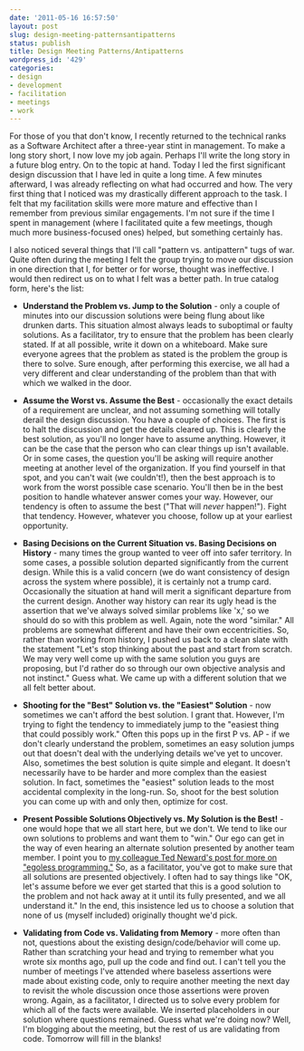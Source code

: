 ```yaml
---
date: '2011-05-16 16:57:50'
layout: post
slug: design-meeting-patternsantipatterns
status: publish
title: Design Meeting Patterns/Antipatterns
wordpress_id: '429'
categories:
- design
- development
- facilitation
- meetings
- work
---
```


For those of you that don't know, I recently returned to the technical ranks as a Software Architect after a three-year stint in management. To make a long story short, I now love my job again. Perhaps I'll write the long story in a future blog entry. On to the topic at hand. Today I led the first significant design discussion that I have led in quite a long time. A few minutes afterward, I was already reflecting on what had occurred and how. The very first thing that I noticed was my drastically different approach to the task. I felt that my facilitation skills were more mature and effective than I remember from previous similar engagements. I'm not sure if the time I spent in management (where I facilitated quite a few meetings, though much more business-focused ones) helped, but something certainly has.

I also noticed several things that I'll call "pattern vs. antipattern" tugs of war. Quite often during the meeting I felt the group trying to move our discussion in one direction that I, for better or for worse, thought was ineffective. I would then redirect us on to what I felt was a better path. In true catalog form, here's the list:



	
	
  * **Understand the Problem vs. Jump to the Solution** - only a couple of minutes into our discussion solutions were being flung about like drunken darts. This situation almost always leads to suboptimal or faulty solutions. As a facilitator, try to ensure that the problem has been clearly stated. If at all possible, write it down on a whiteboard. Make sure everyone agrees that the problem as stated is the problem the group is there to solve. Sure enough, after performing this exercise, we all had a very different and clear understanding of the problem than that with which we walked in the door.

	
  * **Assume the Worst vs. Assume the Best** - occasionally the exact details of a requirement are unclear, and not assuming something will totally derail the design discussion. You have a couple of choices. The first is to halt the discussion and get the details cleared up. This is clearly the best solution, as you'll no longer have to assume anything. However, it can be the case that the person who can clear things up isn't available. Or in some cases, the question you'll be asking will require another meeting at another level of the organization. If you find yourself in that spot, and you can't wait (we couldn't!), then the best approach is to work from the worst possible case scenario. You'll then be in the best position to handle whatever answer comes your way. However, our tendency is often to assume the best ("That will *never* happen!"). Fight that tendency. However, whatever you choose, follow up at your earliest opportunity.

	
  * **Basing Decisions on the Current Situation vs. Basing Decisions on History** - many times the group wanted to veer off into safer territory. In some cases, a possible solution departed significantly from the current design. While this is a valid concern (we do want consistency of design across the system where possible), it is certainly not a trump card. Occasionally the situation at hand will merit a significant departure from the current design. Another way history can rear its ugly head is the assertion that we've always solved similar problems like 'x,' so we should do so with this problem as well. Again, note the word "similar." All problems are somewhat different and have their own eccentricities. So, rather than working from history, I pushed us back to a clean slate with the statement "Let's stop thinking about the past and start from scratch. We may very well come up with the same solution you guys are proposing, but I'd rather do so through our own objective analysis and not instinct." Guess what. We came up with a different solution that we all felt better about.

	
  * **Shooting for the "Best" Solution vs. the "Easiest" Solution** - now sometimes we can't afford the best solution. I grant that. However, I'm trying to fight the tendency to immediately jump to the "easiest thing that could possibly work." Often this pops up in the first P vs. AP - if we don't clearly understand the problem, sometimes an easy solution jumps out that doesn't deal with the underlying details we've yet to uncover. Also, sometimes the best solution is quite simple and elegant. It doesn't necessarily have to be harder and more complex than the easiest solution. In fact, sometimes the "easiest" solution leads to the most accidental complexity in the long-run. So, shoot for the best solution you can come up with and only then, optimize for cost.

	
  * **Present Possible Solutions Objectively vs. My Solution is the Best!** - one would hope that we all start here, but we don't. We tend to like our own solutions to problems and want them to "win." Our ego can get in the way of even hearing an alternate solution presented by another team member. I point you to [my colleague Ted Neward's post for more on "egoless programming."](http://www.code-magazine.com/Article.aspx?quickid=1105121) So, as a facilitator, you've got to make sure that all solutions are presented objectively. I often had to say things like "OK, let's assume before we ever get started that this is a good solution to the problem and not hack away at it until its fully presented, and we all understand it." In the end, this insistence led us to choose a solution that none of us (myself included) originally thought we'd pick.

	
  * **Validating from Code vs. Validating from Memory** - more often than not, questions about the existing design/code/behavior will come up. Rather than scratching your head and trying to remember what you wrote six months ago, pull up the code and find out. I can't tell you the number of meetings I've attended where baseless assertions were made about existing code, only to require another meeting the next day to revisit the whole discussion once those assertions were proven wrong. Again, as a facilitator, I directed us to solve every problem for which all of the facts were available. We inserted placeholders in our solution where questions remained. Guess what we're doing now? Well, I'm blogging about the meeting, but the rest of us are validating from code. Tomorrow will fill in the blanks!





